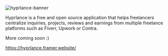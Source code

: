 ![hyprlance-banner](https://github.com/user-attachments/assets/090cf06e-f692-40b8-a260-b10ec0ef5b8e)

Hyprlance is a free and open source application that helps freelancers centralize inquiries, projects, reviews and earnings from multiple freelance platforms such as Fiverr, Upwork or Contra.

More coming soon :)

https://hyprlance.framer.website/
